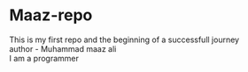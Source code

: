 # Maaz-repo
This is my first repo and the beginning of  a successfull journey
<br>
author - Muhammad maaz ali 
<br>
I am a programmer 
